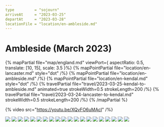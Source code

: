```yaml
---
type         = "sojourn"
arriveAt     = "2023-03-25"
departAt     = "2023-03-28"
locationFile = "location/en-ambleside.md"
---
```


# Ambleside (March 2023)

{% mapPartial file="map/england.md" viewPort={ aspectRatio: 0.5, translate: [10, 15], scale: 3.5 }%}
  {% mapPointPartial file="location/en-lancaster.md" style="dot" /%}
  {% mapPointPartial file="location/en-ambleside.md" /%}
  {% mapPointPartial file="location/en-kendal.md" style="dot" /%}
  {% travelPartial file="travel/2023-03-25-kendal-to-ambleside.md" animated=true strokeWidth=0.5 strokeLength=200 /%}
  {% travelPartial file="travel/2023-03-24-lancaster-to-kendal.md" strokeWidth=0.5 strokeLength=200 /%}
{% /mapPartial %}

{% video src="https://youtu.be/XQvFO6uMAcI" /%}

![](2023/03/27/20230327-132310333.jpg)
![](2023/03/27/20230327-132310747.jpg)
![](2023/03/27/20230327-132327600.jpg)
![](2023/03/27/20230327-132423986.jpg)
![](2023/03/27/20230327-132440433.jpg)
![](2023/03/27/20230327-135518501.jpg)
![](2023/03/27/20230327-135531863.jpg)
![](2023/03/27/20230327-135532046.jpg)
![](2023/03/27/20230327-140034989.jpg)
![](2023/03/27/20230327-140035890.jpg)
![](2023/03/27/20230327-153006552.jpg)
![](2023/03/27/20230327-153342121.jpg)
![](2023/03/27/20230327-153435943.jpg)
![](2023/03/27/20230327-153453408.jpg)
![](2023/03/27/20230327-153524143.jpg)
![](2023/03/27/20230327-155008209.jpg)
![](2023/03/27/20230327-155013644.jpg)
![](2023/03/29/20230329-091046012.jpg)
![](2023/03/29/20230329-091719746.jpg)
![](2023/03/29/20230329-092559120.jpg)
